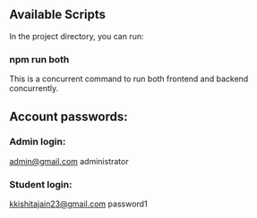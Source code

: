## Available Scripts

In the project directory, you can run: 

### npm run both
This is a concurrent command to run both frontend and backend concurrently.

## Account passwords:

### Admin login:
admin@gmail.com
administrator

### Student login:
kkishitajain23@gmail.com
password1




